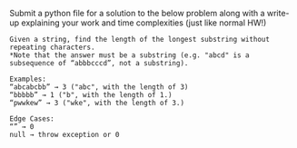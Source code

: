 Submit a python file for a solution to the below problem along with a write-up explaining 
your work and time complexities (just like normal HW!)

```
Given a string, find the length of the longest substring without repeating characters.
*Note that the answer must be a substring (e.g. "abcd" is a subsequence of “abbbcccd”, not a substring).

Examples:
“abcabcbb” → 3 ("abc", with the length of 3)
“bbbbb” → 1 ("b", with the length of 1.)
“pwwkew” → 3 ("wke", with the length of 3.)

Edge Cases:
“” → 0
null → throw exception or 0
```